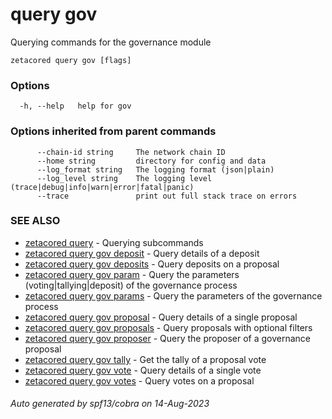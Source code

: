 # query gov

Querying commands for the governance module

```
zetacored query gov [flags]
```

### Options

```
  -h, --help   help for gov
```

### Options inherited from parent commands

```
      --chain-id string     The network chain ID
      --home string         directory for config and data 
      --log_format string   The logging format (json|plain) 
      --log_level string    The logging level (trace|debug|info|warn|error|fatal|panic) 
      --trace               print out full stack trace on errors
```

### SEE ALSO

* [zetacored query](zetacored_query.md)	 - Querying subcommands
* [zetacored query gov deposit](zetacored_query_gov_deposit.md)	 - Query details of a deposit
* [zetacored query gov deposits](zetacored_query_gov_deposits.md)	 - Query deposits on a proposal
* [zetacored query gov param](zetacored_query_gov_param.md)	 - Query the parameters (voting|tallying|deposit) of the governance process
* [zetacored query gov params](zetacored_query_gov_params.md)	 - Query the parameters of the governance process
* [zetacored query gov proposal](zetacored_query_gov_proposal.md)	 - Query details of a single proposal
* [zetacored query gov proposals](zetacored_query_gov_proposals.md)	 - Query proposals with optional filters
* [zetacored query gov proposer](zetacored_query_gov_proposer.md)	 - Query the proposer of a governance proposal
* [zetacored query gov tally](zetacored_query_gov_tally.md)	 - Get the tally of a proposal vote
* [zetacored query gov vote](zetacored_query_gov_vote.md)	 - Query details of a single vote
* [zetacored query gov votes](zetacored_query_gov_votes.md)	 - Query votes on a proposal

###### Auto generated by spf13/cobra on 14-Aug-2023
